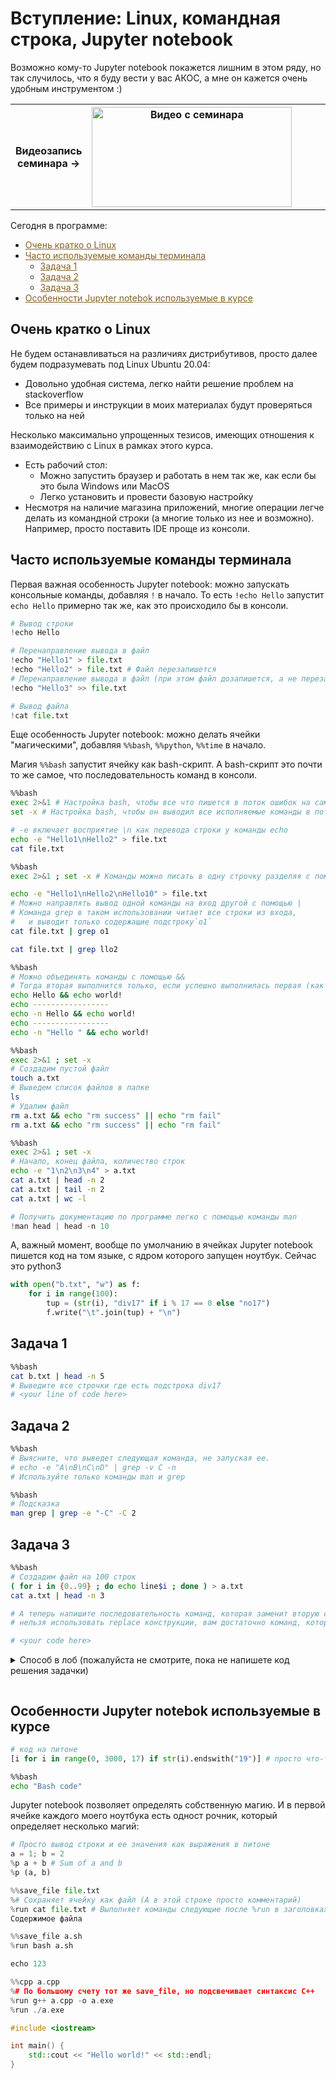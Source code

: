 

# Вступление: Linux, командная строка, Jupyter notebook

Возможно кому-то Jupyter notebook покажется лишним в этом ряду, но так случилось, что я буду вести у вас АКОС, а мне он кажется очень удобным инструментом :)

<table width=100%> <tr>
    <th width=20%> <b>Видеозапись семинара &rarr; </b> </th>
    <th>
    <a href="???">
        <!-- <img src="video.jpg" width="320" 
   height="160" align="left" alt="Видео с семинара">  -->
        <img src="https://placehold.it/320x100/000000/fff?text=None" width="320" 
   height="160" align="left" alt="Видео с семинара">  </a>
    </th>
    <th> </th>
 </table>


Сегодня в программе:
* <a href="#linux" style="color:#856024"> Очень кратко о Linux </a>
* <a href="#terminal" style="color:#856024"> Часто используемые команды терминала </a>
  * <a href="#task1" style="color:#856024"> Задача 1 </a>
  * <a href="#task2" style="color:#856024"> Задача 2 </a>
  * <a href="#task3" style="color:#856024"> Задача 3 </a>
* <a href="#jupyter" style="color:#856024"> Особенности Jupyter notebok используемые в курсе </a>


## <a name="linux"></a> Очень кратко о Linux

Не будем останавливаться на различиях дистрибутивов, просто далее будем подразумевать под Linux Ubuntu 20.04: 
* Довольно удобная система, легко найти решение проблем на stackoverflow
* Все примеры и инструкции в моих материалах будут проверяться только на ней

Несколько максимально упрощенных тезисов, имеющих отношения к взаимодействию с Linux в рамках этого курса.
* Есть рабочий стол: 
  * Можно запустить браузер и работать в нем так же, как если бы это была Windows или MacOS
  * Легко установить и провести базовую настройку
* Несмотря на наличие магазина приложений, многие операции легче делать из командной строки (а многие только из нее и возможно). Например, просто поставить IDE проще из консоли.

## <a name="terminal"></a> Часто используемые команды терминала

Первая важная особенность Jupyter notebook: можно запускать консольные команды, добавляя `!` в начало.
То есть `!echo Hello` запустит `echo Hello` примерно так же, как это происходило бы в консоли.


```python
# Вывод строки
!echo Hello
```


```python
# Перенаправление вывода в файл
!echo "Hello1" > file.txt
!echo "Hello2" > file.txt # Файл перезапишется
# Перенаправление вывода в файл (при этом файл дозапишется, а не перезапишется)
!echo "Hello3" >> file.txt

# Вывод файла 
!cat file.txt
```

Еще особенность Jupyter notebook: можно делать ячейки "магическими", добавляя `%%bash`, `%%python`, `%%time` в начало.

Магия `%%bash` запустит ячейку как bash-скрипт. А bash-скрипт это почти то же самое, что последовательность команд в консоли.


```bash
%%bash 
exec 2>&1 # Настройка bash, чтобы все что пишется в поток ошибок на самом деле писалось в стандартный поток
set -x # Настройка bash, чтобы он выводил все исполняемые команды в поток ошибок

# -e включает восприятие \n как перевода строки у команды echo
echo -e "Hello1\nHello2" > file.txt
cat file.txt
```


```bash
%%bash 
exec 2>&1 ; set -x # Команды можно писать в одну строчку разделяя с помощью ;

echo -e "Hello1\nHello2\nHello10" > file.txt
# Можно направлять вывод одной команды на вход другой с помощью |
# Команда grep в таком использовании читает все строки из входа, 
#   и выводит только содержащие подстроку`o1`
cat file.txt | grep o1

cat file.txt | grep llo2
```


```bash
%%bash 
# Можно объединять команды с помощью &&
# Тогда вторая выполнится только, если успешно выполнилась первая (как и в C/C++)
echo Hello && echo world!
echo -----------------
echo -n Hello && echo world!
echo -----------------
echo -n "Hello " && echo world!
```


```bash
%%bash 
exec 2>&1 ; set -x
# Создадим пустой файл
touch a.txt
# Выведем список файлов в папке
ls
# Удалим файл
rm a.txt && echo "rm success" || echo "rm fail"
rm a.txt && echo "rm success" || echo "rm fail"
```


```bash
%%bash 
exec 2>&1 ; set -x
# Начало, конец файла, количество строк
echo -e "1\n2\n3\n4" > a.txt
cat a.txt | head -n 2
cat a.txt | tail -n 2
cat a.txt | wc -l
```


```python
# Получить документацию по программе легко с помощью команды man
!man head | head -n 10
```

А, важный момент, вообще по умолчанию в ячейках Jupyter notebook пишется код на том языке, с ядром которого запущен ноутбук. Сейчас это python3


```python
with open("b.txt", "w") as f:
    for i in range(100):
        tup = (str(i), "div17" if i % 17 == 0 else "no17")
        f.write("\t".join(tup) + "\n")
```

## <a name="task1"></a> Задача 1


```bash
%%bash
cat b.txt | head -n 5
# Выведите все строчки где есть подстрока div17
# <your line of code here>
```

## <a name="task2"></a> Задача 2


```bash
%%bash
# Выясните, что выведет следующая команда, не запуская ее.
# echo -e "A\nB\nC\nD" | grep -v C -n 
# Используйте только команды man и grep
```


```bash
%%bash
# Подсказка
man grep | grep -e "-C" -C 2
```

## <a name="task3"></a> Задача 3


```bash
%%bash
# Создадим файл на 100 строк
( for i in {0..99} ; do echo line$i ; done ) > a.txt
cat a.txt | head -n 3

# А теперь напишите последовательность команд, которая заменит вторую строчку с line1 на line100
# нельзя использовать replace конструкции, вам достаточно команд, которые были перечислены ранее :)

# <your code here>
```

<details> <summary> Способ в лоб (пожалуйста не смотрите, пока не напишете код решения задачки) </summary>
  <pre> <code> cat a.txt | python2 -c 'import sys; lines = list(sys.stdin); lines[1] = "line100\n"; print "".join(lines)' </code> </pre>
</details>


```python

```

## <a name="jupyter"></a> Особенности Jupyter notebok используемые в курсе


```python
# код на питоне
[i for i in range(0, 3000, 17) if str(i).endswith("19")] # просто что-то странное
```


```bash
%%bash
echo "Bash code"
```

Jupyter notebook позволяет определять собственную магию. И в первой ячейке каждого моего ноутбука есть одност рочник, который определяет несколько магий:


```python
# Просто вывод строки и ее значения как выражения в питоне
a = 1; b = 2
%p a + b # Sum of a and b
%p (a, b)
```


```python
%%save_file file.txt 
%# Сохраняет ячейку как файл (А в этой строке просто комментарий)
%run cat file.txt # Выполняет команды следующие после %run в заголовках ячейки
Содержимое файла
```


```python
%%save_file a.sh
%run bash a.sh

echo 123
```


```cpp
%%cpp a.cpp
%# По большому счету тот же save_file, но подсвечивает синтаксис C++
%run g++ a.cpp -o a.exe
%run ./a.exe

#include <iostream>

int main() {
    std::cout << "Hello world!" << std::endl;
}
```


```python

```
